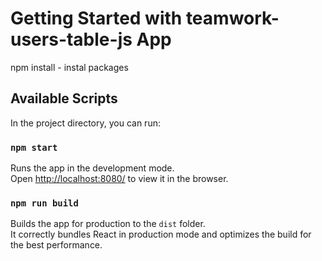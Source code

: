 # Getting Started with teamwork-users-table-js App

npm install - instal packages

## Available Scripts

In the project directory, you can run:

### `npm start`

Runs the app in the development mode.\
Open [http://localhost:8080/](http://localhost:8080) to view it in the browser.

### `npm run build`

Builds the app for production to the `dist` folder.\
It correctly bundles React in production mode and optimizes the build for the best performance.
